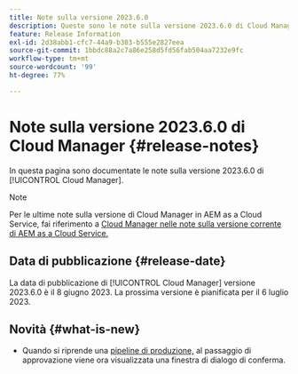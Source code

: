 ```yaml
---
title: Note sulla versione 2023.6.0
description: Queste sono le note sulla versione 2023.6.0 di Cloud Manager.
feature: Release Information
exl-id: 2d38abb1-cfc7-44a9-b303-b555e2827eea
source-git-commit: 1bbdc88a2c7a86e258d5fd56fab504aa7232e9fc
workflow-type: tm+mt
source-wordcount: '99'
ht-degree: 77%

---
```



# Note sulla versione 2023.6.0 di Cloud Manager {#release-notes}

In questa pagina sono documentate le note sulla versione 2023.6.0 di [!UICONTROL Cloud Manager].

>[!NOTE]
>
>Per le ultime note sulla versione di Cloud Manager in AEM as a Cloud Service, fai riferimento a [Cloud Manager nelle note sulla versione corrente di AEM as a Cloud Service.](https://experienceleague.adobe.com/docs/experience-manager-cloud-service/content/implementing/using-cloud-manager/release-notes-cloud-manager/release-notes-cm-current.html?lang=it)

## Data di pubblicazione {#release-date}

La data di pubblicazione di [!UICONTROL Cloud Manager] versione 2023.6.0 è il 8 giugno 2023. La prossima versione è pianificata per il 6 luglio 2023.

## Novità {#what-is-new}

* Quando si riprende una [pipeline di produzione,](/help/using/production-pipelines.md) al passaggio di approvazione viene ora visualizzata una finestra di dialogo di conferma.
